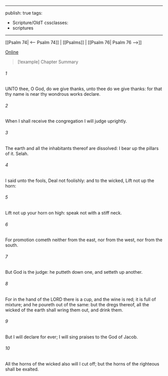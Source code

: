 

---
publish: true
tags:
  - Scripture/OldT
cssclasses:
  - scriptures
---
[[Psalm 74| <-- Psalm 74]] | [[Psalms]] | [[Psalm 76| Psalm 76 -->]]

[Online](https://churchofjesuschrist.org/study/scriptures/ot/ps/75?lang=eng)

>[!example] Chapter Summary
>
###### 1
UNTO thee, O God, do we give thanks, unto thee do we give thanks: for that thy name is near thy wondrous works declare.
###### 2
When I shall receive the congregation I will judge uprightly.
###### 3
The earth and all the inhabitants thereof are dissolved: I bear up the pillars of it.  Selah.
###### 4
I said unto the fools, Deal not foolishly: and to the wicked, Lift not up the horn:
###### 5
Lift not up your horn on high: speak not with a stiff neck.
###### 6
For promotion cometh neither from the east, nor from the west, nor from the south.
###### 7
But God is the judge: he putteth down one, and setteth up another.
###### 8
For in the hand of the LORD there is a cup, and the wine is red; it is full of mixture; and he poureth out of the same: but the dregs thereof, all the wicked of the earth shall wring them out, and drink them.
###### 9
But I will declare for ever; I will sing praises to the God of Jacob.
###### 10
All the horns of the wicked also will I cut off; but the horns of the righteous shall be exalted.



